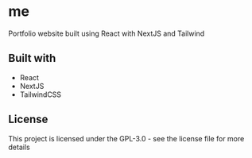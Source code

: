 # me
Portfolio website built using React with NextJS and Tailwind

## Built with
* React
* NextJS
* TailwindCSS

## License
This project is licensed under the GPL-3.0 - see the license file for more details